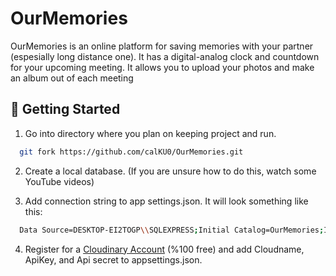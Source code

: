 # OurMemories

OurMemories is an online platform for saving memories with your partner (espesially long distance one).
It has a digital-analog clock and countdown for your upcoming meeting.
It allows you to upload your photos and make an album out of each meeting

## 🏃 Getting Started

1. Go into directory where you plan on keeping project and run.

```bash
  git fork https://github.com/calKU0/OurMemories.git
```

2. Create a local database. (If you are unsure how to do this, watch some YouTube videos)

3. Add connection string to app settings.json. It will look something like this:
```bash
  Data Source=DESKTOP-EI2TOGP\\SQLEXPRESS;Initial Catalog=OurMemories;Integrated Security=True;Connect Timeout=30;Encrypt=False;TrustServerCertificate=False;ApplicationIntent=ReadWrite;MultiSubnetFailover=False
```
4. Register for a [Cloudinary Account](https://cloudinary.com/users/register/free) (%100 free) and add Cloudname, ApiKey, and Api secret to appsettings.json.
